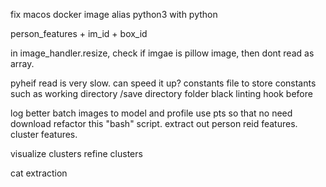 fix macos docker image
alias python3 with python

person_features + im_id + box_id

in image_handler.resize, check if imgae is pillow image, then dont read as array.

pyheif read is very slow. can speed it up?
constants file to store constants such as working directory /save directory folder
black linting hook before 

log better
batch images to model and profile
use pts so that no need download
refactor this "bash" script.
extract out person reid features.
cluster features.

visualize clusters
refine clusters

cat extraction

